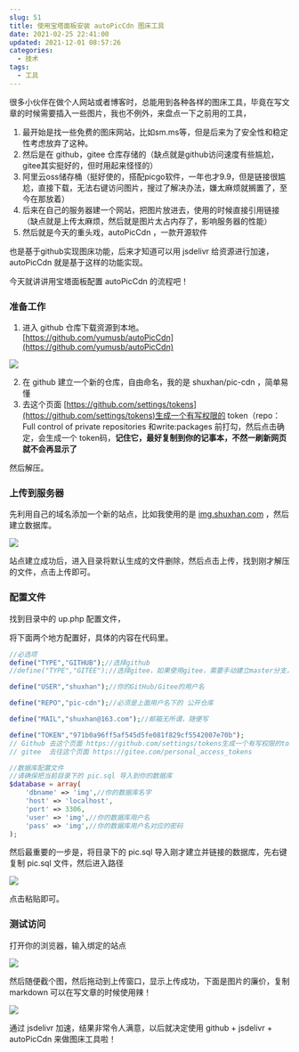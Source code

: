 ```yaml
---
slug: 51
title: 使用宝塔面板安装 autoPicCdn 图床工具
date: 2021-02-25 22:41:00
updated: 2021-12-01 08:57:26
categories: 
  - 技术
tags: 
  - 工具
---
```





很多小伙伴在做个人网站或者博客时，总能用到各种各样的图床工具，毕竟在写文章的时候需要插入一些图片，我也不例外，来盘点一下之前用的工具，

1. 最开始是找一些免费的图床网站，比如sm.ms等，但是后来为了安全性和稳定性考虑放弃了这种。
2. 然后是在 github，gitee 仓库存储的（缺点就是github访问速度有些尴尬，gitee其实挺好的，但时用起来怪怪的）
3. 阿里云oss储存桶（挺好使的，搭配picgo软件，一年也才9.9，但是链接很尴尬，直接下载，无法右键访问图片，搜过了解决办法，嫌太麻烦就搁置了，至今在那放着）
4. 后来在自己的服务器建一个网站，把图片放进去，使用的时候直接引用链接（缺点就是上传太麻烦，然后就是图片太占内存了，影响服务器的性能）
5. 然后就是今天的重头戏，autoPicCdn ，一款开源软件

也是基于github实现图床功能，后来才知道可以用 jsdelivr 给资源进行加速，autoPicCdn 就是基于这样的功能实现。

今天就讲讲用宝塔面板配置 autoPicCdn 的流程吧！

### 准备工作

1. 进入 github 仓库下载资源到本地。
[https://github.com/yumusb/autoPicCdn](https://github.com/yumusb/autoPicCdn)

![](https://oss.zburu.com/i/2021/02/25/c5afee4580eb4e9ab70e48e79024efa9.png)

2. 在 github 建立一个新的仓库，自由命名，我的是 shuxhan/pic-cdn ，简单易懂
3. 去这个页面 [https://github.com/settings/tokens](https://github.com/settings/tokens)生成一个有写权限的 token（repo：Full control of private repositories 和write:packages 前打勾，然后点击确定，会生成一个 token码，**记住它，最好复制到你的记事本，不然一刷新网页就不会再显示了**

然后解压。

### 上传到服务器

先利用自己的域名添加一个新的站点，比如我使用的是 [img.shuxhan.com](https://img.shuxhan.com) ，然后建立数据库。

![](https://oss.zburu.com/i/2021/02/25/22154c6e873e4741530c0344940069b2.png)

站点建立成功后，进入目录将默认生成的文件删除，然后点击上传，找到刚才解压的文件，点击上传即可。

### 配置文件

找到目录中的 up.php 配置文件，

将下面两个地方配置好，具体的内容在代码里。

```php
//必选项
define("TYPE","GITHUB");//选择github
//define("TYPE","GITEE");//选择gitee，如果使用gitee，需要手动建立master分支，可以看这里 https://gitee.com/help/articles/4122

define("USER","shuxhan");//你的GitHub/Gitee的用户名

define("REPO","pic-cdn");//必须是上面用户名下的 公开仓库

define("MAIL","shuxhan@163.com");//邮箱无所谓，随便写

define("TOKEN","971b0a96ff5af545d5fe081f829cf5542007e70b");
// Github 去这个页面 https://github.com/settings/tokens生成一个有写权限的token（repo：Full control of private repositories 和write:packages前打勾）
// gitee  去往这个页面 https://gitee.com/personal_access_tokens
```

```php
//数据库配置文件
//请确保把当前目录下的 pic.sql 导入到你的数据库
$database = array(
    'dbname' => 'img',//你的数据库名字
    'host' => 'localhost',
    'port' => 3306,
    'user' => 'img',//你的数据库用户名
    'pass' => 'img',//你的数据库用户名对应的密码
);
```
然后最重要的一步是，将目录下的 pic.sql 导入刚才建立并链接的数据库，先右键复制 pic.sql 文件，然后进入路径

![](https://oss.zburu.com/i/2021/02/25/8d1badf54c5439b18c8dd8334357183c.png)

点击粘贴即可。

### 测试访问

打开你的浏览器，输入绑定的站点

![](https://oss.zburu.com/i/2021/02/25/a5a7c37f2f0312035c54726c9d1cd46f.png)

然后随便截个图，然后拖动到上传窗口，显示上传成功，下面是图片的廉价，复制 markdown 可以在写文章的时候使用辣！

![](https://oss.zburu.com/i/2021/02/25/908c287c823d4ceb7752e9071cde6737.png)

通过 jsdelivr 加速，结果非常令人满意，以后就决定使用 github + jsdelivr + autoPicCdn 来做图床工具啦！